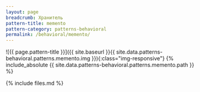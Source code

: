 ```yaml
---
layout: page
breadcrumb: Хранитель
pattern-title: memento
pattern-category: patterns-behavioral
permalink: /behavioral/memento/
---
```

![{{ page.pattern-title }}]({{ site.baseurl }}{{ site.data.patterns-behavioral.patterns.memento.img }}){:class="img-responsive"}
{% include_absolute {{ site.data.patterns-behavioral.patterns.memento.path }} %}

{% include files.md %}
